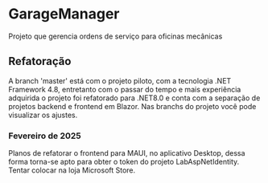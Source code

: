 # GarageManager
Projeto que gerencia ordens de serviço para oficinas mecânicas

## Refatoração
A branch 'master' está com o projeto piloto, com a tecnologia .NET Framework 4.8, entretanto com o passar do tempo e mais experiência adquirida o projeto foi
refatorado para .NET8.0 e conta com a separação de projetos backend e frontend em Blazor. Nas branchs do projeto você pode visualizar os ajustes.

### Fevereiro de 2025
Planos de refatorar o frontend para MAUI, no aplicativo Desktop, dessa forma torna-se apto para obter o token do projeto LabAspNetIdentity. Tentar colocar na loja Microsoft Store.
